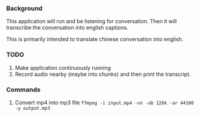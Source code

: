 ### Background ###

This application will run and be listening for conversation. Then it will transcribe the conversation into english captions. 

This is primarily intended to translate chinese conversation into english.

### TODO

1. Make application continuously running
2. Record audio nearby (maybe into chunks) and then print the transcript.


### Commands

1. Convert mp4 into mp3 file
`ffmpeg -i input.mp4 -vn -ab 128k -ar 44100 -y output.mp3`